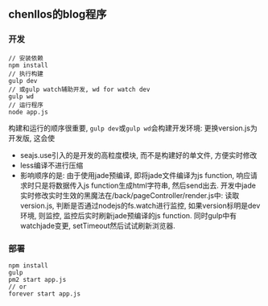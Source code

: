 ## chenllos的blog程序
### 开发
```
// 安装依赖
npm install
// 执行构建
gulp dev
// 或gulp watch辅助开发, wd for watch dev
gulp wd
// 运行程序
node app.js
```
构建和运行的顺序很重要, `gulp dev`或`gulp wd`会构建开发环境: 更换version.js为开发版, 这会使

* seajs.use引入的是开发的高粒度模块, 而不是构建好的单文件, 方便实时修改
* less编译不进行压缩
* 影响顺序的是: 由于使用jade预编译, 即将jade文件编译为js function, 响应请求时只是将数据传入js function生成html字符串, 然后send出去. 开发中jade实时修改实时生效的黑魔法在/back/pageController/render.js中: 读取version.js, 判断是否通过nodejs的fs.watch进行监控, 如果version标明是dev环境, 则监控, 监控后实时刷新jade预编译的js function. 同时gulp中有watchjade变更, setTimeout然后试试刷新浏览器.


### 部署
```
npm install
gulp
pm2 start app.js
// or
forever start app.js

